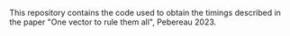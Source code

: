 This repository contains the code used to obtain the timings described in the paper "One vector to rule them all", Pebereau 2023.
